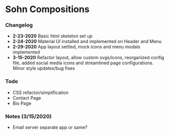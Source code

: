 # Sohn Compositions 

### Changelog
- **2-23-2020** Basic html skeleton set up
- **2-24-2020** Material UI installed and implemented on Header and Menu
- **2-29-2020** App layout settled, mock icons and menu modals implemented
- **3-15-2020** Refactor layout, allow custom svgs/icons, reorganized config file, added social media icons and streamlined page configurations. Minor style updates/bug fixes

### Todo
- CSS refactor/simplification
- Contact Page
- Bio Page

### Notes (3/15/2020)
- Email server separate app or same?